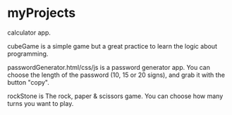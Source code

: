 # myProjects
calculator app.

cubeGame is a simple game but a great practice to learn the logic about programming.

passwordGenerator.html/css/js is a password generator app. You can choose the length of the password (10, 15 or 20 signs), and grab it with the button "copy".

rockStone is The rock, paper & scissors game. You can choose how many turns you want to play.
